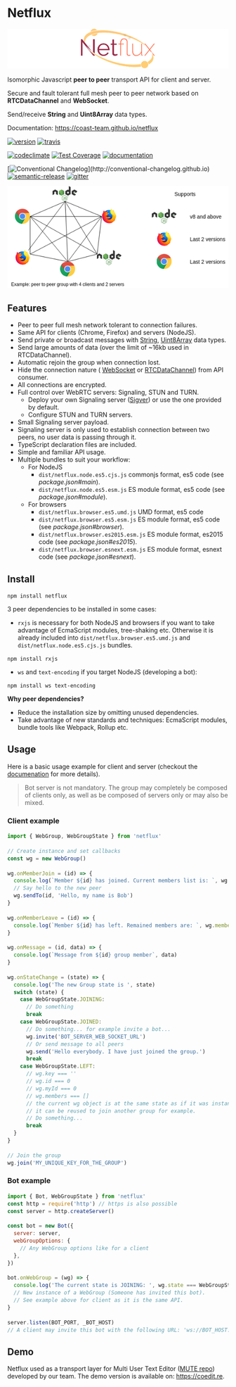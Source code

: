 # Netflux

![Netflux logo][logo]

Isomorphic Javascript **peer to peer** transport API for client and server.

Secure and fault tolerant full mesh peer to peer network based on **RTCDataChannel** and **WebSocket**.

Send/receive **String** and **Uint8Array** data types.

Documentation: <https://coast-team.github.io/netflux>

[![version](https://img.shields.io/npm/v/netflux.svg?style=flat-square)](https://www.npmjs.com/package/netflux)
[![travis](https://travis-ci.org/coast-team/netflux.svg?branch=master)](https://travis-ci.org/coast-team/netflux)

[![codeclimate](https://codeclimate.com/github/coast-team/netflux/badges/gpa.svg)](https://codeclimate.com/github/coast-team/netflux)
[![Test Coverage](https://api.codeclimate.com/v1/badges/65c5d6308e7e58edd7b0/test_coverage)](https://codeclimate.com/github/coast-team/netflux/test_coverage)
[![documentation](https://coast-team.github.io/netflux/badge.svg)](https://coast-team.github.io/netflux)

[![Conventional Changelog](https://img.shields.io/badge/changelog-conventional-brightgreen.svg?)](http://conventional-changelog.github.io)
[![semantic-release](https://img.shields.io/badge/%20%20%F0%9F%93%A6%F0%9F%9A%80-semantic--release-e10079.svg?style=flat-square)](https://github.com/semantic-release/semantic-release)
[![gitter](https://img.shields.io/badge/GITTER-join%20chat-green.svg?style=flat-square)](https://gitter.im/coast-team/netflux?utm_source=badge&utm_medium=badge&utm_campaign=pr-badge&utm_content=badge)

![Netflux example][netflux_example]

## Features

- Peer to peer full mesh network tolerant to connection failures.
- Same API for clients (Chrome, Firefox) and servers (NodeJS).
- Send private or broadcast messages with [String][string], [Uint8Array][uint8array] data types.
- Send large amounts of data (over the limit of ~16kb used in RTCDataChannel).
- Automatic rejoin the group when connection lost.
- Hide the connection nature ( [WebSocket][websocket] or [RTCDataChannel][rtcdatachannel]) from API consumer.
- All connections are encrypted.
- Full control over WebRTC servers: Signaling, STUN and TURN.
  - Deploy your own Signaling server ([Sigver][sigver]) or use the one provided by default.
  - Configure STUN and TURN servers.
- Small Signaling server payload.
- Signaling server is only used to establish connection between two peers, no user data is passing through it.
- TypeScript declaration files are included.
- Simple and familiar API usage.
- Multiple bundles to suit your workflow:
  - For NodeJS
    - `dist/netflux.node.es5.cjs.js` commonjs format, es5 code (see _package.json#main_).
    - `dist/netflux.node.es5.esm.js` ES module format, es5 code (see _package.json#module_).
  - For browsers
    - `dist/netflux.browser.es5.umd.js` UMD format, es5 code
    - `dist/netflux.browser.es5.esm.js` ES module format, es5 code (see _package.json#browser_).
    - `dist/netflux.browser.es2015.esm.js` ES module format, es2015 code (see _package.json#es2015_).
    - `dist/netflux.browser.esnext.esm.js` ES module format, esnext code (see _package.json#esnext_).

## Install

```shell
npm install netflux
```

3 peer dependencies to be installed in some cases:

- `rxjs` is necessary for both NodeJS and browsers if you want to take advantage of EcmaScript modules, tree-shaking etc. Otherwise it is already included into `dist/netflux.browser.es5.umd.js` and `dist/netflux.node.es5.cjs.js` bundles.

```shell
npm install rxjs
```

- `ws` and `text-encoding` if you target NodeJS (developing a bot):

```shell
npm install ws text-encoding
```

**Why peer dependencies?**

- Reduce the installation size by omitting unused dependencies.
- Take advantage of new standards and techniques: EcmaScript modules, bundle tools like Webpack, Rollup etc.

## Usage

Here is a basic usage example for client and server (checkout the [documenation](https://coast-team.github.io/netflux) for more details).

> Bot server is not mandatory. The group may completely be composed of clients only, as well as be composed of servers only or may also be mixed.

### Client example

```javascript
import { WebGroup, WebGroupState } from 'netflux'

// Create instance and set callbacks
const wg = new WebGroup()

wg.onMemberJoin = (id) => {
  console.log(`Member ${id} has joined. Current members list is: `, wg.members)
  // Say hello to the new peer
  wg.sendTo(id, 'Hello, my name is Bob')
}

wg.onMemberLeave = (id) => {
  console.log(`Member ${id} has left. Remained members are: `, wg.members)
}

wg.onMessage = (id, data) => {
  console.log(`Message from ${id} group member`, data)
}

wg.onStateChange = (state) => {
  console.log('The new Group state is ', state)
  switch (state) {
    case WebGroupState.JOINING:
      // Do something
      break
    case WebGroupState.JOINED:
      // Do something... for example invite a bot...
      wg.invite('BOT_SERVER_WEB_SOCKET_URL')
      // Or send message to all peers
      wg.send('Hello everybody. I have just joined the group.')
      break
    case WebGroupState.LEFT:
      // wg.key === ''
      // wg.id === 0
      // wg.myId === 0
      // wg.members === []
      // the current wg object is at the same state as if it was instantiated via new WebGroup(...), hence
      // it can be reused to join another group for example.
      // Do something...
      break
  }
}

// Join the group
wg.join('MY_UNIQUE_KEY_FOR_THE_GROUP')
```

### Bot example

```javascript
import { Bot, WebGroupState } from 'netflux'
const http = require('http') // https is also possible
const server = http.createServer()

const bot = new Bot({
  server: server,
  webGroupOptions: {
    // Any WebGroup options like for a client
  },
})

bot.onWebGroup = (wg) => {
  console.log('The current state is JOINING: ', wg.state === WebGroupState.JOINING)
  // New instance of a WebGroup (Someone has invited this bot).
  // See example above for client as it is the same API.
}

server.listen(BOT_PORT, _BOT_HOST)
// A client may invite this bot with the following URL: 'ws://BOT_HOST:BOT_PORT'
```

## Demo

Netflux used as a transport layer for Multi User Text Editor ([MUTE repo](https://github.com/coast-team/mute)) developed by our team. The demo version is available on: <https://coedit.re>.

[websocket]: https://developer.mozilla.org/en/docs/Web/API/WebSocket
[rtcdatachannel]: https://developer.mozilla.org/en/docs/Web/API/RTCDataChannel
[string]: https://developer.mozilla.org/en/docs/Web/JavaScript/Reference/Global_Objects/String
[uint8array]: https://developer.mozilla.org/docs/Web/JavaScript/Reference/Global_Objects/Uint8Array
[sigver]: https://github.com/coast-team/sigver
[logo]: manual/asset/logo_760px.png
[netflux_example]: manual/asset/example.png
